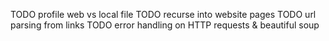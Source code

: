 TODO profile web vs local file
TODO recurse into website pages
TODO url parsing from links
TODO error handling on HTTP requests & beautiful soup
